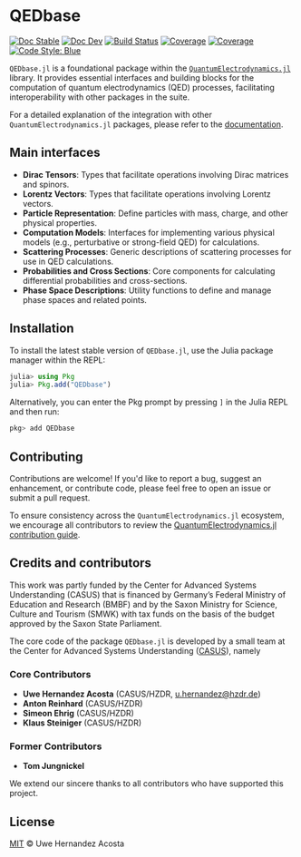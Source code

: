 # QEDbase

[![Doc Stable](https://img.shields.io/badge/docs-stable-blue.svg)](https://qedjl-project.github.io/QEDbase.jl/stable)
[![Doc Dev](https://img.shields.io/badge/docs-dev-blue.svg)](https://qedjl-project.github.io/QEDbase.jl/dev)
[![Build Status](https://gitlab.hzdr.de/qedjl/QEDbase.jl/badges/main/pipeline.svg)](https://gitlab.hzdr.de/qedjl/QEDbase.jl/pipelines)
[![Coverage](https://gitlab.hzdr.de/qedjl/QEDbase.jl/badges/main/coverage.svg)](https://gitlab.hzdr.de/qedjl/QEDbase.jl/commits/main)
[![Coverage](https://codecov.io/gh/qedjl/QEDbase.jl/branch/main/graph/badge.svg)](https://codecov.io/gh/qedjl/QEDbase.jl)
[![Code Style: Blue](https://img.shields.io/badge/code%20style-blue-4495d1.svg)](https://github.com/invenia/BlueStyle)

`QEDbase.jl` is a foundational package within the [`QuantumElectrodynamics.jl`](https://qedjl-project.github.io/QuantumElectrodynamics.jl/dev/)
library. It provides essential interfaces and building blocks for the computation of
quantum electrodynamics (QED) processes, facilitating interoperability with other packages in the suite.

For a detailed explanation of the integration with other `QuantumElectrodynamics.jl` packages,
please refer to the [documentation](https://qedjl-project.github.io/QuantumElectrodynamics.jl/main/).

## Main interfaces

- **Dirac Tensors**: Types that facilitate operations involving Dirac matrices and spinors.
- **Lorentz Vectors**: Types that facilitate operations involving Lorentz vectors.
- **Particle Representation**: Define particles with mass, charge, and other physical properties.
- **Computation Models**: Interfaces for implementing various physical models (e.g., perturbative or strong-field QED) for calculations.
- **Scattering Processes**: Generic descriptions of scattering processes for use in QED calculations.
- **Probabilities and Cross Sections**: Core components for calculating differential probabilities and cross-sections.
- **Phase Space Descriptions**: Utility functions to define and manage phase spaces and related points.

## Installation

To install the latest stable version of `QEDbase.jl`, use the Julia package manager within the REPL:

```julia
julia> using Pkg
julia> Pkg.add("QEDbase")
```

Alternatively, you can enter the Pkg prompt by pressing `]` in the Julia REPL and then run:

```julia
pkg> add QEDbase
```

## Contributing

Contributions are welcome! If you'd like to report a bug, suggest an enhancement, or contribute
code, please feel free to open an issue or submit a pull request.

To ensure consistency across the `QuantumElectrodynamics.jl` ecosystem, we encourage all contributors
to review the [QuantumElectrodynamics.jl contribution guide](https://qedjl-project.github.io/QuantumElectrodynamics.jl/stable/dev_guide/#Development-Guide).

## Credits and contributors

This work was partly funded by the Center for Advanced Systems Understanding (CASUS) that
is financed by Germany’s Federal Ministry of Education and Research (BMBF) and by the Saxon
Ministry for Science, Culture and Tourism (SMWK) with tax funds on the basis of the budget
approved by the Saxon State Parliament.

The core code of the package `QEDbase.jl` is developed by a small team at the Center for
Advanced Systems Understanding ([CASUS](https://www.casus.science)), namely

### Core Contributors

- **Uwe Hernandez Acosta** (CASUS/HZDR, [u.hernandez@hzdr.de](mailto:u.hernandez@hzdr.de))
- **Anton Reinhard** (CASUS/HZDR)
- **Simeon Ehrig** (CASUS/HZDR)
- **Klaus Steiniger** (CASUS/HZDR)

### Former Contributors

- **Tom Jungnickel**

We extend our sincere thanks to all contributors who have supported this project.

## License

[MIT](LICENSE) © Uwe Hernandez Acosta
